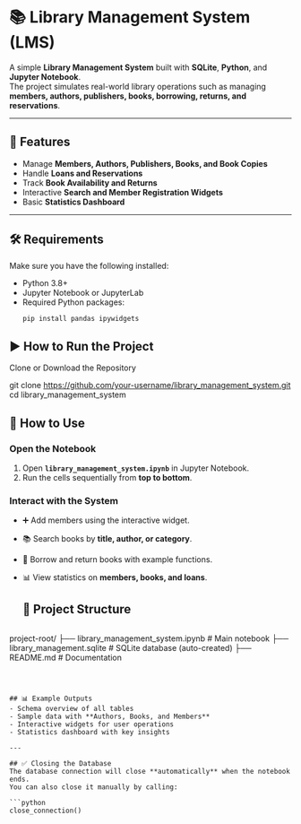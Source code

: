 # 📚 Library Management System (LMS)

A simple **Library Management System** built with **SQLite**, **Python**, and **Jupyter Notebook**.  
The project simulates real-world library operations such as managing **members, authors, publishers, books, borrowing, returns, and reservations**.  

---

## 🚀 Features
- Manage **Members, Authors, Publishers, Books, and Book Copies**
- Handle **Loans and Reservations**
- Track **Book Availability and Returns**
- Interactive **Search and Member Registration Widgets**
- Basic **Statistics Dashboard**

---

## 🛠️ Requirements
Make sure you have the following installed:
- Python 3.8+  
- Jupyter Notebook or JupyterLab  
- Required Python packages:
  ```bash
  pip install pandas ipywidgets


 ## ▶️ How to Run the Project

 Clone or Download the Repository

 git clone https://github.com/your-username/library_management_system.git
cd library_management_system

## 🚀 How to Use

### Open the Notebook
1. Open **`library_management_system.ipynb`** in Jupyter Notebook.  
2. Run the cells sequentially from **top to bottom**.  

### Interact with the System
- ➕ Add members using the interactive widget.  
- 📚 Search books by **title, author, or category**.  
- 🔄 Borrow and return books with example functions.  
- 📊 View statistics on **members, books, and loans**.

  ## 📂 Project Structure

  ```plaintext
project-root/
├── library_management_system.ipynb   # Main notebook
├── library_management.sqlite          # SQLite database (auto-created)
├── README.md                          # Documentation

```



## 📊 Example Outputs
- Schema overview of all tables  
- Sample data with **Authors, Books, and Members**  
- Interactive widgets for user operations  
- Statistics dashboard with key insights  

---

## ✅ Closing the Database
The database connection will close **automatically** when the notebook ends.  
You can also close it manually by calling:  

```python
close_connection()

